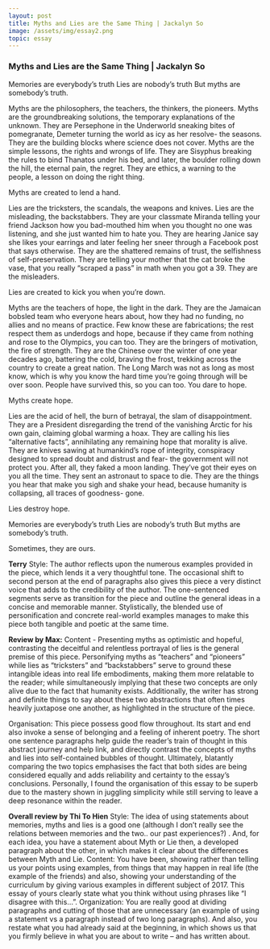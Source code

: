 ```yaml
---
layout: post
title: Myths and Lies are the Same Thing | Jackalyn So
image: /assets/img/essay2.png
topic: essay
---
```


### Myths and Lies are the Same Thing | Jackalyn So

Memories are everybody’s truth
Lies are nobody’s truth
But myths are somebody’s truth.

Myths are the philosophers, the teachers, the thinkers, the pioneers. Myths are the groundbreaking solutions, the temporary explanations of the unknown. They are Persephone in the Underworld sneaking bites of pomegranate, Demeter turning the world as icy as her resolve- the seasons. They are the building blocks where science does not cover. Myths are the simple lessons, the rights and wrongs of life. They are Sisyphus breaking the rules to bind Thanatos under his bed, and later, the boulder rolling down the hill, the eternal pain, the regret. They are ethics, a warning to the people, a lesson on doing the right thing.

Myths are created to lend a hand.

Lies are the tricksters, the scandals, the weapons and knives. Lies are the misleading, the backstabbers. They are your classmate Miranda telling your friend Jackson how you bad-mouthed him when you thought no one was listening, and she just wanted him to hate you. They are hearing Janice say she likes your earrings and later feeling her sneer through a Facebook post that says otherwise. They are the shattered remains of trust, the selfishness of self-preservation. They are telling your mother that the cat broke the vase, that you really “scraped a pass” in math when you got a 39. They are the misleaders.

Lies are created to kick you when you’re down.

Myths are the teachers of hope, the light in the dark. They are the Jamaican bobsled team who everyone hears about, how they had no funding, no allies and no means of practice. Few know these are fabrications; the rest respect them as underdogs and hope, because if they came from nothing and rose to the Olympics, you can too. They are the bringers of motivation, the fire of strength. They are the Chinese over the winter of one year decades ago, battering the cold, braving the frost, trekking across the country to create a great nation. The Long March was not as long as most know, which is why you know the hard time you’re going through will be over soon. People have survived this, so you can too. You dare to hope.

Myths create hope.

Lies are the acid of hell, the burn of betrayal, the slam of disappointment. They are a President disregarding the trend of the vanishing Arctic for his own gain, claiming global warming a hoax. They are calling his lies “alternative facts”, annihilating any remaining hope that morality is alive. They are knives sawing at humankind’s rope of integrity, conspiracy designed to spread doubt and distrust and fear- the government will not protect you. After all, they faked a moon landing. They’ve got their eyes on you all the time. They sent an astronaut to space to die. They are the things you hear that make you sigh and shake your head, because humanity is collapsing, all traces of goodness- gone.

Lies destroy hope.

Memories are everybody’s truth
Lies are nobody’s truth
But myths are somebody’s truth.

Sometimes, they are ours.

**Terry**
Style:
The author reflects upon the numerous examples provided in the piece, which lends it a very thoughtful tone. The occasional shift to second person at the end of paragraphs also gives this piece a very distinct voice that adds to the credibility of the author.
The one-sentenced segments serve as transition for the piece and outline the general ideas in a concise and memorable manner.
Stylistically, the blended use of personification and concrete real-world examples manages to make this piece both tangible and poetic at the same time.

**Review by Max:**
Content - Presenting myths as optimistic and hopeful, contrasting the deceitful and relentless portrayal of lies is the general premise of this piece. Personifying myths as “teachers” and “pioneers” while lies as “tricksters” and “backstabbers” serve to ground these intangible ideas into real life embodiments, making them more relatable to the reader; while simultaneously implying that these two concepts are only alive due to the fact that humanity exists. Additionally, the writer has strong and definite things to say about these two abstractions that often times heavily juxtapose one another, as highlighted in the structure of the piece.

Organisation: This piece possess good flow throughout. Its start and end also invoke a sense of belonging and a feeling of inherent poetry. The short one sentence paragraphs help guide the reader’s train of thought in this abstract journey and help link, and directly contrast the concepts of myths and lies into self-contained bubbles of thought. Ultimately, blatantly comparing the two topics emphasises the fact that both sides are being considered equally and adds reliability and certainty to the essay’s conclusions. Personally, I found the organisation of this essay to be superb due to the mastery shown in juggling simplicity while still serving to leave a deep resonance within the reader.

**Overall review by Thi To Hien**
Style: The idea of using statements about memories, myths and lies is a good one (although I don’t really see the relations between memories and the two.. our past experiences?) . And, for each idea, you have a statement about Myth or Lie then, a developed paragraph about the other, in which makes it clear about the differences between Myth and Lie.
Content: You have been, showing rather than telling us your points using examples, from things that may happen in real life (the example of the friends) and also, showing your understanding of the curriculum by giving various examples in different subject of  2017. This essay of yours clearly state what you think without using phrases like “I disagree with this…”.
Organization: You are really good at dividing paragraphs and cutting of those that are unnecessary (an example of using a statement vs a paragraph instead of two long paragraphs). And also, you restate what you had already said at the beginning, in which shows us that you firmly believe in what you are about to write – and has written about.
